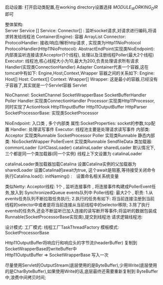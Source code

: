 启动设置:
    打开启动类配置,在working directory设置选择 $MODULE_WORKING_DIR$ 即可
    
    
整体架构:   
  Server
    Service []
  Service:
    Connector[] : 监听socket请求,对请求进行编码,将请求转发给线程池
    Container(Engine): 容器
    ArrayList<Executor>
  Connector:
    ProtocolHandler: 接收/响应/解析http请求 , 实现类为Http11NioProtocol
  ProtocolHandler(Http11NioProtocol):
    AbstractEndPoint(实现类NioEndpoint): 内部类监听连接请求Acceptor(1个线程), 处理以及注册线程Poller(最大2个线程) 
        Executor: 线程池,核心线程大小为10,最大为200,负责处理请求所有请求   
    Handler(实现类ConnectionHandler)
    Adapter
  Container代表一个容器,这在tomcat中有如下: Engine,Host,Context,Wrapper
容器之间的关系如下:
  Engine:
    Host[]
  Host:
    Context[]
  Context:
    Wrapper[]
  Wrapper: 这是最小的容器,已经没有子容器了,其实就是一个Servlet容器
    Servlet   
    
  NioChannel:
    SocketChannel
    SocketWrapperBase
    SocketBufferHandler
    Poller
  Handler:实现类ConnectionHandler
    Processor:实现类Http11Processor,同时实现了ActionHook
        Http11InputBuffer
        Http11OutputBuffer
        HttpParser
  SocketProcessorBase: 实现类SocketProcessor
  
  NioEndpoint: 入口类 , 多个内部类
    属性:SocketProperties: socket的参数,tcp配置
         Handler: 处理读写事件
         Executor: 线程池主要是处理请求读写事件
    内部类: Acceptor  实现类Runnable
            SocketProcessor
            Poller     实现类Runnable
    静态内部类:
            NioSocketWrapper
            PollerEvent   实现类Runnable
            SendfileData
  类加载器:
      commonLoader (UrlClassLoader)
      catalinaLoader
      sharedLoader
      默认情况下,三个都是同一个类加载器(同一个实例)
      线程上下文设置为 catalinaLoader
      
  catalinaLoader类加载器加载Catalina
  设置Catalina实例的父加载器为sharedLoader
  设置Catalina的await为true, 这个await是阻塞,等待接受关闭命令
  执行Catalina.load():
    initNaming() :　设置命名相关系统变量
    
类似Netty:
    Acceptor线程:  1个 , 监听连接事件 , 将连接事件构建成PollerEvent任务,放入到 SynchronizedQueue<PollerEvent> events队列中
    Poller线程: 最大2个 ,
          职责: 1.从events任务队列不断拉取任务执行; 
                2.执行的任务有如下: 将当前连接注册到当前线程的selector中或者是将当前连接从当前线程中的selector移除;
                3.除了执行events的任务外,还会不断监听已加入连接的读写断开等事件;将监听的数据包装成Runnable(SocketProcessorBase实现类),提交到线程池
    请求逻辑线程池: 

 
 设计模式:
    工厂模式: 线程工厂TaskThreadFactory
    模板模式: SocketProcessorBase
    
     
Http11OutputBuffer将响应行和响应头的字节流(headerBuffer) 复制到 SocketWrapperBase的writeBuffer中  
Http11OutputBuffer => SocketWrapperBase 写入一次

尽量使用Servlet的OutputStream(底层使用的是ByteBuffer),少用Write(底层使用的是CharByteBuffer),如果使用Write的话,底层最终还需要重新复制到
ByteBuffer中,浪费中间拷贝时间;